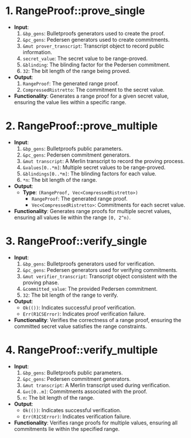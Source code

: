 # 1. RangeProof::prove_single
- **Input**:
  1. `&bp_gens`: Bulletproofs generators used to create the proof.
  2. `&pc_gens`: Pedersen generators used to create commitments.
  3. `&mut prover_transcript`: Transcript object to record public information.
  4. `secret_value`: The secret value to be range-proved.
  5. `&blinding`: The blinding factor for the Pedersen commitment.
  6. `32`: The bit length of the range being proved.
- **Output**:
  1. `RangeProof`: The generated range proof.
  2. `CompressedRistretto`: The commitment to the secret value.
- **Functionality**: Generates a range proof for a given secret value, ensuring the value lies within a specific range.

# 2. RangeProof::prove_multiple
- **Input**:
  1. `&bp_gens`: Bulletproofs public parameters.
  2. `&pc_gens`: Pedersen commitment generators.
  3. `&mut transcript`: A Merlin transcript to record the proving process.
  4. `&values[0..*m]`: Multiple secret values to be range-proved.
  5. `&blindings[0..*m]`: The blinding factors for each value.
  6. `*n`: The bit length of the range.
- **Output**:
  - **Type**: `(RangeProof, Vec<CompressedRistretto>)`
    - `RangeProof`: The generated range proof.
    - `Vec<CompressedRistretto>`: Commitments for each secret value.
- **Functionality**: Generates range proofs for multiple secret values, ensuring all values lie within the range `[0, 2^n)`.

# 3. RangeProof::verify_single
- **Input**:
  1. `&bp_gens`: Bulletproofs generators used for verification.
  2. `&pc_gens`: Pedersen generators used for verifying commitments.
  3. `&mut verifier_transcript`: Transcript object consistent with the proving phase.
  4. `&committed_value`: The provided Pedersen commitment.
  5. `32`: The bit length of the range to verify.
- **Output**:  
  - `Ok(())`: Indicates successful proof verification.  
  - `Err(R1CSError)`: Indicates proof verification failure.
- **Functionality**: Verifies the correctness of a range proof, ensuring the committed secret value satisfies the range constraints.

# 4. RangeProof::verify_multiple
- **Input**:
  1. `&bp_gens`: Bulletproofs public parameters.
  2. `&pc_gens`: Pedersen commitment generators.
  3. `&mut transcript`: A Merlin transcript used during verification.
  4. `&vc[0..m]`: Commitments associated with the proof.
  5. `n`: The bit length of the range.
- **Output**:  
  - `Ok(())`: Indicates successful verification.  
  - `Err(R1CSError)`: Indicates verification failure.
- **Functionality**: Verifies range proofs for multiple values, ensuring all commitments lie within the specified range.
